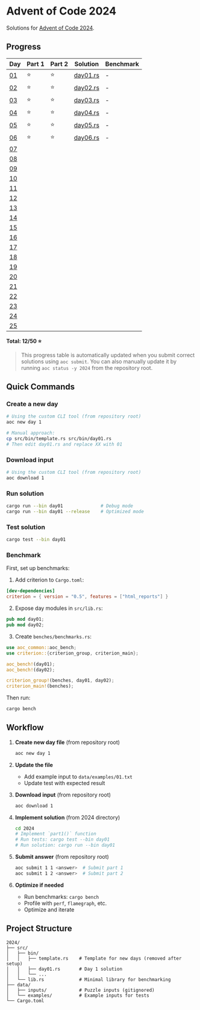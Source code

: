 # Advent of Code 2024

Solutions for [Advent of Code 2024](https://adventofcode.com/2024).

## Progress

| Day                                        | Part 1 | Part 2 | Solution                     | Benchmark |
| ------------------------------------------ | ------ | ------ | ---------------------------- | --------- |
| [01](https://adventofcode.com/2024/day/1) | ⭐ | ⭐ | [day01.rs](src/bin/day01.rs) | - |
| [02](https://adventofcode.com/2024/day/2) | ⭐ | ⭐ | [day02.rs](src/bin/day02.rs) | - |
| [03](https://adventofcode.com/2024/day/3) | ⭐ | ⭐ | [day03.rs](src/bin/day03.rs) | - |
| [04](https://adventofcode.com/2024/day/4) | ⭐ | ⭐ | [day04.rs](src/bin/day04.rs) | - |
| [05](https://adventofcode.com/2024/day/5) | ⭐ | ⭐ | [day05.rs](src/bin/day05.rs) | - |
| [06](https://adventofcode.com/2024/day/6) | ⭐ | ⭐ | [day06.rs](src/bin/day06.rs) | - |
| [07](https://adventofcode.com/2024/day/7) |  |  |  |  |
| [08](https://adventofcode.com/2024/day/8) |  |  |  |  |
| [09](https://adventofcode.com/2024/day/9) |  |  |  |  |
| [10](https://adventofcode.com/2024/day/10) |  |  |  |  |
| [11](https://adventofcode.com/2024/day/11) |  |  |  |  |
| [12](https://adventofcode.com/2024/day/12) |  |  |  |  |
| [13](https://adventofcode.com/2024/day/13) |  |  |  |  |
| [14](https://adventofcode.com/2024/day/14) |  |  |  |  |
| [15](https://adventofcode.com/2024/day/15) |  |  |  |  |
| [16](https://adventofcode.com/2024/day/16) |  |  |  |  |
| [17](https://adventofcode.com/2024/day/17) |  |  |  |  |
| [18](https://adventofcode.com/2024/day/18) |  |  |  |  |
| [19](https://adventofcode.com/2024/day/19) |  |  |  |  |
| [20](https://adventofcode.com/2024/day/20) |  |  |  |  |
| [21](https://adventofcode.com/2024/day/21) |  |  |  |  |
| [22](https://adventofcode.com/2024/day/22) |  |  |  |  |
| [23](https://adventofcode.com/2024/day/23) |  |  |  |  |
| [24](https://adventofcode.com/2024/day/24) |  |  |  |  |
| [25](https://adventofcode.com/2024/day/25) |  |  |  |  |

**Total: 12/50 ⭐**

> This progress table is automatically updated when you submit correct solutions using `aoc submit`.
> You can also manually update it by running `aoc status -y 2024` from the repository root.

## Quick Commands

### Create a new day

```bash
# Using the custom CLI tool (from repository root)
aoc new day 1

# Manual approach:
cp src/bin/template.rs src/bin/day01.rs
# Then edit day01.rs and replace XX with 01
```

### Download input

```bash
# Using the custom CLI tool (from repository root)
aoc download 1
```

### Run solution

```bash
cargo run --bin day01              # Debug mode
cargo run --bin day01 --release    # Optimized mode
```

### Test solution

```bash
cargo test --bin day01
```

### Benchmark

First, set up benchmarks:

1. Add criterion to `Cargo.toml`:

```toml
[dev-dependencies]
criterion = { version = "0.5", features = ["html_reports"] }
```

2. Expose day modules in `src/lib.rs`:

```rust
pub mod day01;
pub mod day02;
```

3. Create `benches/benchmarks.rs`:

```rust
use aoc_common::aoc_bench;
use criterion::{criterion_group, criterion_main};

aoc_bench!(day01);
aoc_bench!(day02);

criterion_group!(benches, day01, day02);
criterion_main!(benches);
```

Then run:

```bash
cargo bench
```

## Workflow

1. **Create new day file** (from repository root)

   ```bash
   aoc new day 1
   ```

2. **Update the file**
   - Add example input to `data/examples/01.txt`
   - Update test with expected result

3. **Download input** (from repository root)

   ```bash
   aoc download 1
   ```

4. **Implement solution** (from 2024 directory)

   ```bash
   cd 2024
   # Implement `part1()` function
   # Run tests: cargo test --bin day01
   # Run solution: cargo run --bin day01
   ```

5. **Submit answer** (from repository root)

   ```bash
   aoc submit 1 1 <answer>  # Submit part 1
   aoc submit 1 2 <answer>  # Submit part 2
   ```

6. **Optimize if needed**
   - Run benchmarks: `cargo bench`
   - Profile with `perf`, `flamegraph`, etc.
   - Optimize and iterate

## Project Structure

```
2024/
├── src/
│   ├── bin/
│   │   ├── template.rs    # Template for new days (removed after setup)
│   │   ├── day01.rs       # Day 1 solution
│   │   └── ...
│   └── lib.rs             # Minimal library for benchmarking
├── data/
│   ├── inputs/            # Puzzle inputs (gitignored)
│   └── examples/          # Example inputs for tests
└── Cargo.toml
```
